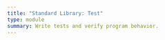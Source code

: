 ```yaml
---
title: "Standard Library: Test"
type: module
summary: Write tests and verify program behavior.
---
```

